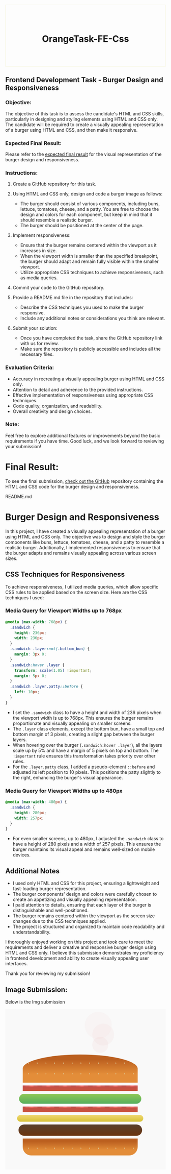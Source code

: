 <div style="border: 1px solid beige; padding: 50px; text-align: center">
  <h1>OrangeTask-FE-Css</h1>
</div>

## Frontend Development Task - Burger Design and Responsiveness

### Objective:

The objective of this task is to assess the candidate's HTML and CSS skills, particularly in designing and styling elements using HTML and CSS only. The candidate will be required to create a visually appealing representation of a burger using HTML and CSS, and then make it responsive.

### Expected Final Result:

Please refer to the [expected final result](LINK_TO_EXPECTED_RESULT) for the visual representation of the burger design and responsiveness.

### Instructions:

1. Create a GitHub repository for this task.

2. Using HTML and CSS only, design and code a burger image as follows:

   - The burger should consist of various components, including buns, lettuce, tomatoes, cheese, and a patty. You are free to choose the design and colors for each component, but keep in mind that it should resemble a realistic burger.
   - The burger should be positioned at the center of the page.

3. Implement responsiveness:

   - Ensure that the burger remains centered within the viewport as it increases in size.
   - When the viewport width is smaller than the specified breakpoint, the burger should adapt and remain fully visible within the smaller viewport.
   - Utilize appropriate CSS techniques to achieve responsiveness, such as media queries.

4. Commit your code to the GitHub repository.

5. Provide a README.md file in the repository that includes:

   - Describe the CSS techniques you used to make the burger responsive.
   - Include any additional notes or considerations you think are relevant.

6. Submit your solution:
   - Once you have completed the task, share the GitHub repository link with us for review.
   - Make sure the repository is publicly accessible and includes all the necessary files.

### Evaluation Criteria:

- Accuracy in recreating a visually appealing burger using HTML and CSS only.
- Attention to detail and adherence to the provided instructions.
- Effective implementation of responsiveness using appropriate CSS techniques.
- Code quality, organization, and readability.
- Overall creativity and design choices.

### Note:

Feel free to explore additional features or improvements beyond the basic requirements if you have time.
Good luck, and we look forward to reviewing your submission!

##

# Final Result:

To see the final submission, [check out the GitHub](LINK_TO_EXPECTED_RESULT) repository containing the HTML and CSS code for the burger design and responsiveness.

README.md

# Burger Design and Responsiveness

In this project, I have created a visually appealing representation of a burger using HTML and CSS only. The objective was to design and style the burger components like buns, lettuce, tomatoes, cheese, and a patty to resemble a realistic burger. Additionally, I implemented responsiveness to ensure that the burger adapts and remains visually appealing across various screen sizes.

## CSS Techniques for Responsiveness

To achieve responsiveness, I utilized media queries, which allow specific CSS rules to be applied based on the screen size. Here are the CSS techniques I used:

### Media Query for Viewport Widths up to 768px

```css
@media (max-width: 768px) {
  .sandwich {
    height: 236px;
    width: 236px;
  }
  .sandwich .layer:not(.bottom_bun) {
    margin: 3px 0;
  }
  .sandwich:hover .layer {
    transform: scale(1.05) !important;
    margin: 5px 0;
  }
  .sandwich .layer.patty::before {
    left: 10px;
  }
}
```

- I set the `.sandwich` class to have a height and width of 236 pixels when the viewport width is up to 768px. This ensures the burger remains proportionate and visually appealing on smaller screens.
- The `.layer` class elements, except the bottom bun, have a small top and bottom margin of 3 pixels, creating a slight gap between the burger layers.
- When hovering over the burger (`.sandwich:hover .layer`), all the layers scale up by 5% and have a margin of 5 pixels on top and bottom. The `!important` rule ensures this transformation takes priority over other rules.
- For the `.layer.patty` class, I added a pseudo-element `::before` and adjusted its left position to 10 pixels. This positions the patty slightly to the right, enhancing the burger's visual appearance.

### Media Query for Viewport Widths up to 480px

```css
@media (max-width: 480px) {
  .sandwich {
    height: 280px;
    width: 257px;
  }
}
```

- For even smaller screens, up to 480px, I adjusted the `.sandwich` class to have a height of 280 pixels and a width of 257 pixels. This ensures the burger maintains its visual appeal and remains well-sized on mobile devices.

## Additional Notes

- I used only HTML and CSS for this project, ensuring a lightweight and fast-loading burger representation.
- The burger components' design and colors were carefully chosen to create an appetizing and visually appealing representation.
- I paid attention to details, ensuring that each layer of the burger is distinguishable and well-positioned.
- The burger remains centered within the viewport as the screen size changes due to the CSS techniques applied.
- The project is structured and organized to maintain code readability and understandability.

I thoroughly enjoyed working on this project and took care to meet the requirements and deliver a creative and responsive burger design using HTML and CSS only. I believe this submission demonstrates my proficiency in frontend development and ability to create visually appealing user interfaces.

Thank you for reviewing my submission!

## Image Submission:

Below is the Img submission

![Burger Image](images/burgerimg.png)
